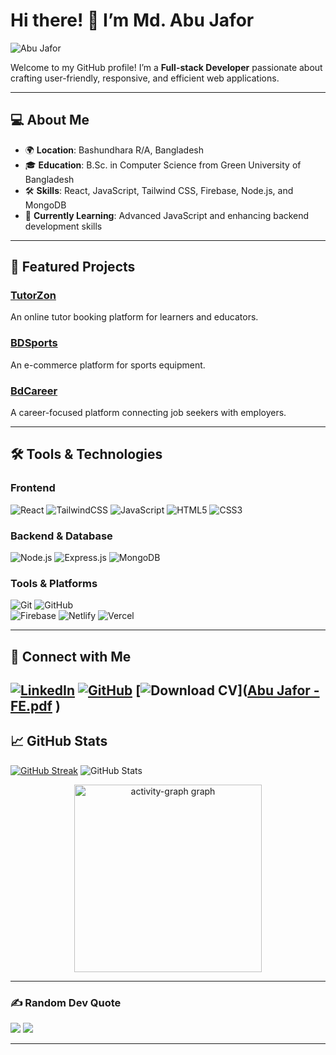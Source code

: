 # Hi there! 👋 I’m **Md. Abu Jafor**  
![Abu Jafor](https://github.com/user-attachments/assets/a8f3df3f-3d58-4a0c-ba8d-3a694ac1206e)

Welcome to my GitHub profile! I’m a **Full-stack Developer** passionate about crafting user-friendly, responsive, and efficient web applications.  

---

## 💻 About Me  
- 🌍 **Location**: Bashundhara R/A, Bangladesh  
- 🎓 **Education**: B.Sc. in Computer Science from Green University of Bangladesh
- 🛠️ **Skills**: React, JavaScript, Tailwind CSS, Firebase, Node.js, and MongoDB  
- 🌱 **Currently Learning**: Advanced JavaScript and enhancing backend development skills  

---

## 🚀 Featured Projects  

### [**TutorZon**](https://tutorzen.abujafor.me/)  
An online tutor booking platform for learners and educators.  

### [**BDSports**](https://bdsports.abujafor.me/)  
An e-commerce platform for sports equipment.  

### [**BdCareer**](https://career.abujafor.me/)  
A career-focused platform connecting job seekers with employers.  

---

## 🛠️ Tools & Technologies  

### **Frontend**  
![React](https://img.shields.io/badge/React-20232A?style=for-the-badge&logo=react&logoColor=61DAFB)  ![TailwindCSS](https://img.shields.io/badge/TailwindCSS-38B2AC?style=for-the-badge&logo=tailwind-css&logoColor=white)  ![JavaScript](https://img.shields.io/badge/JavaScript-F7DF1E?style=for-the-badge&logo=javascript&logoColor=black)  ![HTML5](https://img.shields.io/badge/HTML5-E34F26?style=for-the-badge&logo=html5&logoColor=white)  ![CSS3](https://img.shields.io/badge/CSS3-1572B6?style=for-the-badge&logo=css3&logoColor=white)  

### **Backend & Database**  
![Node.js](https://img.shields.io/badge/Node.js-43853D?style=for-the-badge&logo=node-dot-js&logoColor=white)  ![Express.js](https://img.shields.io/badge/Express.js-000000?style=for-the-badge&logo=express&logoColor=white)  ![MongoDB](https://img.shields.io/badge/MongoDB-47A248?style=for-the-badge&logo=mongodb&logoColor=white)  

### **Tools & Platforms**  
![Git](https://img.shields.io/badge/Git-F05032?style=for-the-badge&logo=git&logoColor=white)  ![GitHub](https://img.shields.io/badge/GitHub-181717?style=for-the-badge&logo=github&logoColor=white)  
![Firebase](https://img.shields.io/badge/Firebase-FFCA28?style=for-the-badge&logo=firebase&logoColor=black)  ![Netlify](https://img.shields.io/badge/Netlify-00C7B7?style=for-the-badge&logo=netlify&logoColor=white)  ![Vercel](https://img.shields.io/badge/Vercel-000000?style=for-the-badge&logo=vercel&logoColor=white)  

---
## 🔗 Connect with Me  
[![LinkedIn](https://img.shields.io/badge/LinkedIn-0077B5?style=for-the-badge&logo=linkedin&logoColor=white)](https://www.linkedin.com/in/abujaforhadi/)  [![GitHub](https://img.shields.io/badge/GitHub-181717?style=for-the-badge&logo=github&logoColor=white)](https://github.com/abujaforhadi/) 
[![Download CV](https://img.shields.io/badge/Download%20CV-4285F4?style=for-the-badge&logo=google-drive&logoColor=white)]([Abu Jafor -FE.pdf](https://github.com/user-attachments/files/18263379/Abu.Jafor.-FE.pdf)
)  
---
## 📈 GitHub Stats  
[![GitHub Streak](https://nirzak-streak-stats.vercel.app?user=abujaforhadi&theme=dark&date_format=M%20j%5B%2C%20Y%5D)](https://git.io/streak-stats)
  ![GitHub Stats](https://github-readme-stats.vercel.app/api?username=abujaforhadi&show_icons=true&theme=radical)  

<div align="center">

 
  <img src="https://github-readme-activity-graph.vercel.app/graph?username=abujaforhadi&radius=16&theme=react&area=true&order=5" height="300" alt="activity-graph graph"  />
</div>


---

### ✍️ Random Dev Quote  
![](https://quotes-github-readme.vercel.app/api?type=vertical&theme=dark) 
[![](https://visitcount.itsvg.in/api?id=abujaforhadi&label=Profile%20Views&pretty=false)](https://visitcount.itsvg.in)

---
